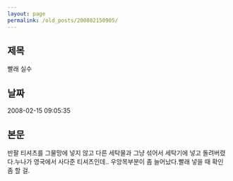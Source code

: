 ```yaml
---
layout: page
permalink: /old_posts/200802150905/
---
```


## 제목
빨래 실수

## 날짜
2008-02-15 09:05:35

## 본문
반팔 티셔츠를 그물망에 넣지 않고 다른 세탁물과 그냥 섞어서 세탁기에 넣고 돌려버렸다.누나가 영국에서 사다준 티셔츠인데.. 우앙목부분이 좀 늘어났다.빨래 넣을 때 확인 좀 할 걸.